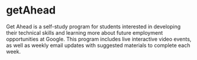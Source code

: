 # getAhead
Get Ahead is a self-study program for students interested in developing their technical skills and learning more about future employment opportunities at Google. This program includes live interactive video events, as well as weekly email updates with suggested materials to complete each week. 
